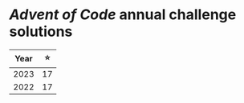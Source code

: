 # *Advent of Code* annual challenge solutions
| Year |  ⭐  |
| ---- | ---- |
| 2023 |  17  |
| 2022 |  17  |
